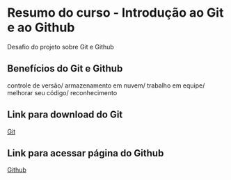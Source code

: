 # Resumo do curso - Introdução ao Git e ao Github
Desafio do projeto sobre Git e Github

## Benefícios do Git e Github
controle de versão/
armazenamento em nuvem/
trabalho em equipe/
melhorar seu código/
reconhecimento

## Link para download do Git
[Git](https://git-scm.com/)
## Link para acessar página do Github
[Github](https://github.com/)
